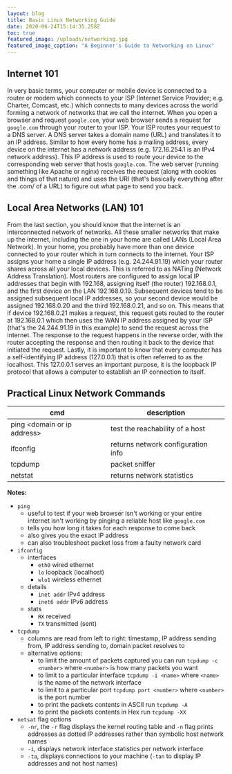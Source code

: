 ```yaml
---
layout: blog
title: Basic Linux Networking Guide
date: 2020-06-24T15:14:35.258Z
toc: true
featured_image: /uploads/networking.jpg
featured_image_caption: "A Beginner's Guide to Networking on Linux"
---
```


## Internet 101

In very basic terms, your computer or mobile device is connected to a router or modem which connects to your ISP (Internet Service Provider; e.g. Charter, Comcast, etc.) which connects to many devices across the world forming a network of networks that we call the internet. When you open a browser and request `google.com`, your web browser sends a request for `google.com` through your router to your ISP. Your ISP routes your request to a DNS server. A DNS server takes a domain name (URL) and translates it to an IP address. Similar to how every home has a mailing address, every device on the internet has a network address (e.g. 172.16.254.1 is an IPv4 network address). This IP address is used to route your device to the corresponding web server that hosts `google.com`. The web server (running something like Apache or nginx) receives the request (along with cookies and things of that nature) and uses the URI (that's basically everything after the .com/ of a URL) to figure out what page to send you back.  

## Local Area Networks (LAN) 101

From the last section, you should know that the internet is an interconnected network of networks. All these smaller networks that make up the internet, including the one in your home are called LANs (Local Area Network). In your home, you probably have more than one device connected to your router which in turn connects to the internet. Your ISP assigns your home a single IP address (e.g. 24.244.91.19) which your router shares across all your local devices. This is referred to as NATing (Network Address Translation). Most routers are configured to assign local IP addresses that begin with 192.168, assigning itself (the router) 192.168.0.1, and the first device on the LAN 192.168.0.19. Subsequent devices tend to be assigned subsequent local IP addresses, so your second device would be assigned 192.168.0.20 and the third 192.168.0.21, and so on. This means that if device 192.168.0.21 makes a request, this request gets routed to the router at 192.168.0.1 which then uses the WAN IP address assigned by your ISP (that's the 24.244.91.19 in this example) to send the request across the internet. The response to the request happens in the reverse order, with the router accepting the response and then routing it back to the device that initiated the request. Lastly, it is important to know that every computer has a self-identifying IP address (127.0.0.1) that is often referred to as the localhost. This 127.0.0.1 serves an important purpose, it is the loopback IP protocol that allows a computer to establish an IP connection to itself.

## Practical Linux Network Commands
| cmd | description|
|-----|------------|
|ping \<domain or ip address>| test the reachability of a host|
|ifconfig| returns network configuration info|
|tcpdump | packet sniffer |
|netstat | returns network statistics

**Notes:**
* `ping` 
    * useful to test if your web browser isn't working or your entire internet isn't working by pinging a reliable host like `google.com`
    * tells you how long it takes for each response to come back
    * also gives you the exact IP address
    * can also troubleshoot packet loss from a faulty network card
* `ifconfig`
    * interfaces 
        * `eth0` wired ethernet
        * `lo` loopback (localhost)
        * `wlo1` wireless ethernet
    * details
        * `inet addr` IPv4 address
        * `inet6 addr` IPv6 address
    * stats
        * `RX` received
        * `TX` transmitted (sent)
* `tcpdump`
    * columns are read from left to right: timestamp, IP address sending from, IP address sending to, domain packet resolves to
    * alternative options:
        * to limit the amount of packets captured you can run `tcpdump -c <number>` where `<number>` is how many packets you want
        * to limit to a particular interface `tcpdump -i <name>` where `<name>` is the name of the network interface
        * to limit to a particular port `tcpdump port <number>` where `<number>` is the port number
        * to print the packets contents in ASCII run `tcpdump -A`
        * to print the packets contents in Hex run `tcpdump -XX`
* `netsat` flag options
    * `-nr`, the `-r` flag displays the kernel routing table and `-n` flag prints addresses as dotted IP addresses rather than symbolic host network names
    * `-i`, displays network interface statistics per network interface
    * `-ta`, displays connections to your machine (`-tan` to display IP addresses and not host names)

